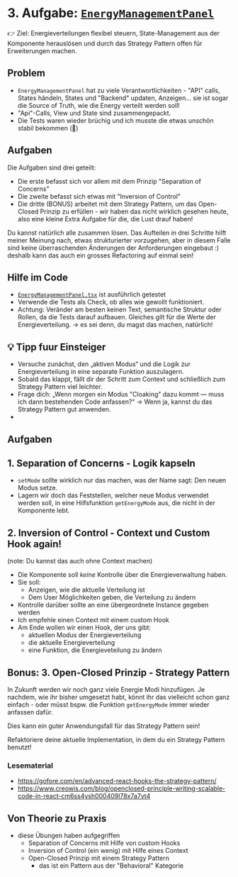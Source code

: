 # 3. Aufgabe: [`EnergyManagementPanel`](../src/app/features/energy-management/EnergyManagementPanel.tsx)

👉 Ziel: Energieverteilungen flexibel steuern, State-Management aus der Komponente herauslösen und durch das Strategy 
Pattern offen für Erweiterungen machen.

## Problem

- `EnergyManagementPanel` hat zu viele Verantwortlichkeiten - "API" calls, States händeln, States und "Backend"
  updaten, Anzeigen...
  sie ist sogar die Source of Truth, wie die Energy verteilt werden soll!
- "Api"-Calls, View und State sind zusammengepackt.
- Die Tests waren wieder brüchig und ich musste die etwas unschön stabil bekommen (🚨)

## Aufgaben

Die Aufgaben sind drei geteilt:

- Die erste befasst sich vor allem mit dem Prinzip "Separation of Concerns"
- Die zweite befasst sich etwas mit "Inversion of Control"
- Die dritte (BONUS) arbeitet mit dem Strategy Pattern, um das Open-Closed Prinzip zu erfüllen - wir haben das nicht
  wirklich gesehen heute, also eine kleine Extra Aufgabe für die, die Lust drauf haben!

Du kannst natürlich alle zusammen lösen. Das Aufteilen in drei Schritte hilft meiner Meinung nach, etwas strukturierter
vorzugehen, aber in diesem Falle sind keine überraschenden Änderungen der Anforderungen eingebaut :) deshalb kann
das auch ein grosses Refactoring auf einmal sein!

## Hilfe im Code

- [`EnergyManagementPanel.tsx`](../src/app/features/energy-management/EnergyManagementPanel.tsx) ist ausführlich getestet
- Verwende die Tests als Check, ob alles wie gewollt funktioniert.
- Achtung: Veränder am besten keinen Text, semantische Struktur oder Rollen, da die Tests darauf aufbauen. Gleiches gilt für die Werte der Energieverteilung.
  -> es sei denn, du magst das machen, natürlich!

## 💡 Tipp fuur Einsteiger

- Versuche zunächst, den „aktiven Modus“ und die Logik zur Energieverteilung in eine separate Funktion auszulagern.
- Sobald das klappt, fällt dir der Schritt zum Context und schließlich zum Strategy Pattern viel leichter.
- Frage dich: „Wenn morgen ein Modus "Cloaking" dazu kommt — muss ich dann bestehenden Code anfassen?“ → Wenn ja,
  kannst du das Strategy Pattern gut anwenden.
-

## Aufgaben

## 1. Separation of Concerns - Logik kapseln

- `setMode` sollte wirklich nur das machen, was der Name sagt: Den neuen Modus setze.
- Lagern wir doch das Feststellen, welcher neue Modus verwendet werden soll, in eine Hilfsfunktion `getEnergyMode`
  aus, die nicht in der Komponente lebt.

## 2. Inversion of Control - Context und Custom Hook again!

(note: Du kannst das auch ohne Context machen)

- Die Komponente soll _keine_ Kontrolle über die Energieverwaltung haben.
- Sie soll:
  - Anzeigen, wie die aktuelle Verteilung ist
  - Dem User Möglichkeiten geben, die Verteilung zu ändern
- Kontrolle darüber sollte an eine übergeordnete Instance gegeben werden
- Ich empfehle einen Context mit einem custom Hook
- Am Ende wollen wir einen Hook, der uns gibt:
  - aktuellen Modus der Energieverteilung
  - die aktuelle Energieverteilung
  - eine Funktion, die Energieveteilung zu ändern

## Bonus: 3. Open-Closed Prinzip - Strategy Pattern

In Zukunft werden wir noch ganz viele Energie Modi hinzufügen. Je nachdem, wie ihr bisher umgesetzt habt, könnt
ihr das vielleicht schon ganz einfach - oder müsst bspw. die Funktion
`getEnergyMode` immer wieder anfassen dafür.

Dies kann ein guter Anwendungsfall für das Strategy Pattern sein!

Refaktoriere deine aktuelle Implementation, in dem du ein Strategy Pattern benutzt!

### Lesematerial

- https://gofore.com/en/advanced-react-hooks-the-strategy-pattern/
- https://www.creowis.com/blog/openclosed-principle-writing-scalable-code-in-react-cm6ss4ysh000409l78x7a7vt4

## Von Theorie zu Praxis

- diese Übungen haben aufgegriffen
  - Separation of Concerns mit Hilfe von custom Hooks
  - Inversion of Control (ein wenig) mit Hilfe eines Context
  - Open-Closed Prinzip mit einem Strategy Pattern
    - das ist ein Pattern aus der "Behavioral" Kategorie
